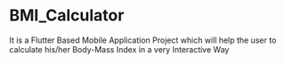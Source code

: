 # BMI_Calculator
It is a Flutter Based Mobile Application Project which will help the user to calculate his/her Body-Mass Index in a very Interactive Way
